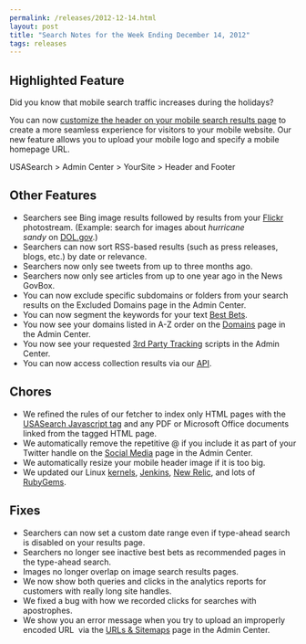 ```yaml
---
permalink: /releases/2012-12-14.html
layout: post
title: "Search Notes for the Week Ending December 14, 2012"
tags: releases
---
```

<h2>Highlighted Feature</h2>
<p>Did you know that mobile search traffic increases during the holidays? </p>
<p>You can now <a href="/blog/how-to-customize-the-header-and-footer-of-your-results#mobile.html">customize the header on your mobile search results page</a> to create a more seamless experience for visitors to your mobile website. Our new feature allows you to upload your mobile logo and specify a mobile homepage URL.</p>
<p>USASearch &gt; Admin Center &gt; YourSite &gt; Header and Footer</p>
<h2>Other Features</h2>
<ul><li>Searchers see Bing image results followed by results from your <a href="/blog/how-to-add-your-social-media-to-our-index.html">Flickr</a> photostream. (Example: search for images about <em>hurricane sandy</em> on <a href="http://search.usa.gov/search/images?affiliate=u.s.departmentoflabor&amp;m=false&amp;query=hurricane+sandy">DOL.gov</a>.)</li>
<li>Searchers can now sort RSS-based results (such as press releases, blogs, etc.) by date or relevance.</li>
<li>Searchers now only see tweets from up to three months ago.</li>
<li>Searchers now only see articles from up to one year ago in the News GovBox.</li>
<li>You can now exclude specific subdomains or folders from your search results on the Excluded Domains page in the Admin Center.</li>
<li>You can now segment the keywords for your text <a href="/blog/how-to-highlight-best-bets.html">Best Bets</a>.</li>
<li>You now see your domains listed in A-Z order on the <a href="/blog/how-to-edit-your-domains.html">Domains</a> page in the Admin Center.</li>
<li>You now see your requested <a href="/blog/how-to-add-javascript-for-your-third-party-web-services.html">3rd Party Tracking</a> scripts in the Admin Center.</li>
<li>You can now access collection results via our <a href="/blog/how-and-when-to-use-the-search-api.html">API</a>.</li>
</ul><h2>Chores</h2>
<ul><li>We refined the rules of our fetcher to index only HTML pages with the <a href="/blog/how-to-add-our-code-to-your-website.html">USASearch Javascript tag</a> and any PDF or Microsoft Office documents linked from the tagged HTML page.</li>
<li>We automatically remove the repetitive @ if you include it as part of your Twitter handle on the <a href="/blog/how-to-add-your-social-media-to-our-index.html">Social Media</a> page in the Admin Center.</li>
<li>We automatically resize your mobile header image if it is too big.</li>
<li>We updated our Linux <a href="http://www.kernel.org/">kernels</a>, <a href="http://jenkins-ci.org/">Jenkins</a>, <a href="http://newrelic.com/">New Relic</a>, and lots of <a href="http://rubygems.org/">RubyGems</a>.</li>
</ul><h2>Fixes</h2>
<ul><li>Searchers can now set a custom date range even if type-ahead search is disabled on your results page.</li>
<li>Searchers no longer see inactive best bets as recommended pages in the type-ahead search.</li>
<li>Images no longer overlap on image search results pages.</li>
<li>We now show both queries and clicks in the analytics reports for customers with really long site handles.</li>
<li>We fixed a bug with how we recorded clicks for searches with apostrophes.</li>
<li>We show you an error message when you try to upload an improperly encoded URL  via the <a href="/blog/how-to-add-your-urls-to-our-index.html">URLs &amp; Sitemaps</a> page in the Admin Center.</li>
</ul>
